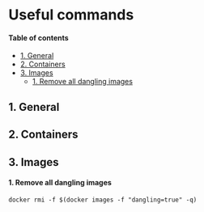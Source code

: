 # Useful commands

#### Table of contents

* [1. General](#1-general)
* [2. Containers](#2-containers)
* [3. Images](#3-images)
    * [1. Remove all dangling images](#1-remove-all-dangling-images)

## 1. General

## 2. Containers

## 3. Images

#### 1. Remove all dangling images
```shell script
docker rmi -f $(docker images -f "dangling=true" -q)
```
